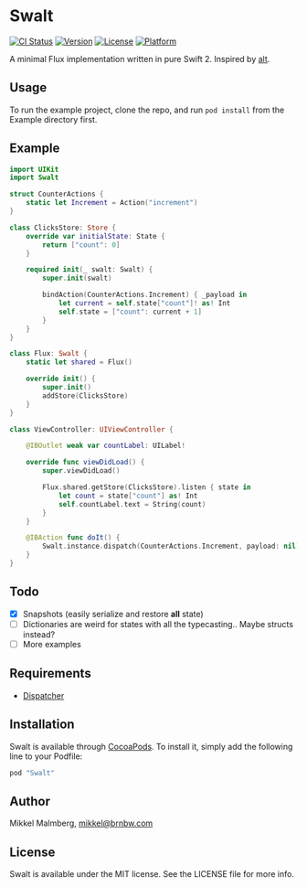 # Swalt

[![CI Status](http://img.shields.io/travis/mikker/Swalt.svg?style=flat)](https://travis-ci.org/mikker/Swalt)
[![Version](https://img.shields.io/cocoapods/v/Swalt.svg?style=flat)](http://cocoapods.org/pods/Swalt)
[![License](https://img.shields.io/cocoapods/l/Swalt.svg?style=flat)](http://cocoapods.org/pods/Swalt)
[![Platform](https://img.shields.io/cocoapods/p/Swalt.svg?style=flat)](http://cocoapods.org/pods/Swalt)

A minimal Flux implementation written in pure Swift 2. Inspired by [alt](https://github.com/goatslacker/alt).

## Usage

To run the example project, clone the repo, and run `pod install` from the Example directory first.

## Example

```swift
import UIKit
import Swalt

struct CounterActions {
    static let Increment = Action("increment")
}

class ClicksStore: Store {
    override var initialState: State {
        return ["count": 0]
    }

    required init(_ swalt: Swalt) {
        super.init(swalt)

        bindAction(CounterActions.Increment) { _payload in
            let current = self.state["count"]! as! Int
            self.state = ["count": current + 1]
        }
    }
}

class Flux: Swalt {
    static let shared = Flux()

    override init() {
        super.init()
        addStore(ClicksStore)
    }
}

class ViewController: UIViewController {

    @IBOutlet weak var countLabel: UILabel!

    override func viewDidLoad() {
        super.viewDidLoad()

        Flux.shared.getStore(ClicksStore).listen { state in
            let count = state["count"] as! Int
            self.countLabel.text = String(count)
        }
    }

    @IBAction func doIt() {
        Swalt.instance.dispatch(CounterActions.Increment, payload: nil)
    }
}
```

## Todo

- [x] Snapshots (easily serialize and restore **all** state)
- [ ] Dictionaries are weird for states with all the typecasting.. Maybe structs instead?
- [ ] More examples

## Requirements

* [Dispatcher](https://github.com/mikker/Dispatcher)

## Installation

Swalt is available through [CocoaPods](http://cocoapods.org). To install
it, simply add the following line to your Podfile:

```ruby
pod "Swalt"
```

## Author

Mikkel Malmberg, mikkel@brnbw.com

## License

Swalt is available under the MIT license. See the LICENSE file for more info.
